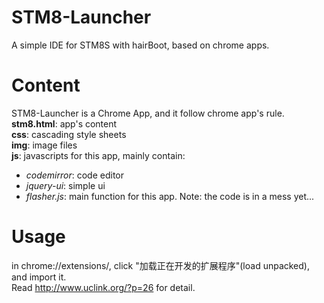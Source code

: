 STM8-Launcher
=============

A simple IDE for STM8S with hairBoot, based on chrome apps.
  
Content
=======
STM8-Launcher is a Chrome App, and it  follow chrome app's rule.  
**stm8.html**: app's content   
**css**: cascading style sheets  
**img**: image files  
**js**:  javascripts for this app, mainly contain:  
  *  *codemirror*:  code editor  
  *  *jquery-ui*:   simple ui  
  *  *flasher.js*:  main function for this app. Note: the code is in a mess yet...    
  
Usage
=====
in chrome://extensions/, click "加载正在开发的扩展程序"(load unpacked), and import it.  
Read  http://www.uclink.org/?p=26 for detail.
